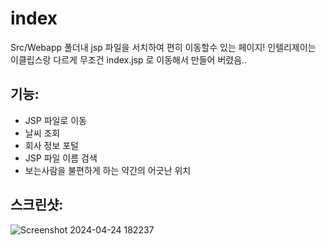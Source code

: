 # index
Src/Webapp 폴더내 jsp 파일을 서치하여 편히 이동할수 있는 페이지! 인텔리제이는 이클립스랑 다르게 무조건 index.jsp 로 이동해서 만들어 버렸음..

## 기능:
- JSP 파일로 이동
- 날씨 조회
- 회사 정보 포털
- JSP 파일 이름 검색
- 보는사람을 불편하게 하는 약간의 어긋난 위치

## 스크린샷:
  ![Screenshot 2024-04-24 182237](https://github.com/KitsuneSiho/index/assets/166580690/d68f1529-1b33-4e47-a0a9-db497418944e)

